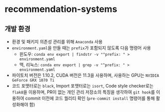 # recommendation-systems

## 개발 환경
- 환경 및 패키지 의존성 관리를 위해 `Anaconda` 사용
- `environment.yaml`을 만들 때는 `prefix`가 포함되지 않도록 다음 명령어 사용
    - 윈도우: `conda env export | findstr -v "^prefix: " > environment.yaml`
    - 맥, 리눅스: `conda env export | grep -v "^prefix: " > environment.yaml`
- 파이토치 버전은 1.10.2, CUDA 버전은 11.3을 사용하며, 사용하는 GPU는 `NVIDIA GeForce GRX 1070 Ti`
- 코드 포맷터로는 `black`, Import 포맷터로는 `isort`, Code style checker로는 `flak8`을 이용하며, PR이 없는 개인 관리 저장소의 특징을 생각하여 `git hook`를 이용하여 commit 이전에 코드 퀄리티 확인 (`pre-commit install` 명령어를 통해 활성화해야 함)

